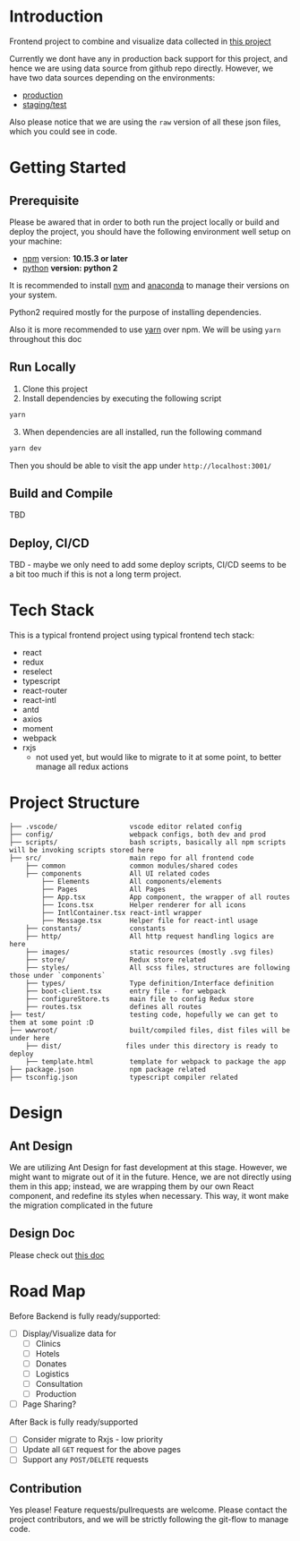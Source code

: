 # Introduction

Frontend project to combine and visualize data collected in [this project](https://github.com/wuhan2020/wuhan2020)

Currently we dont have any in production back support for this project, and hence we are using data source from github repo directly. However, we have two data sources depending on the environments:

- [production](https://github.com/wuhan2020/wuhan2020/tree/master/data/json)
- [staging/test](https://github.com/wuhan2020/wuhan2020-test/tree/master/data/json)

Also please notice that we are using the `raw` version of all these json files, which you could see in code.

# Getting Started

## Prerequisite

Please be awared that in order to both run the project locally or build and deploy the project, you should have the following environment well setup on your machine:

- [npm](http://npmjs.com/) version: **10.15.3 or later**
- [python](https://www.python.org/) **version: python 2**

It is recommended to install [nvm](https://github.com/nvm-sh/nvm) and [anaconda](https://www.anaconda.com/) to manage their versions on your system.

Python2 required mostly for the purpose of installing dependencies.

Also it is more recommended to use [yarn](https://yarnpkg.com/) over npm. We will be using `yarn` throughout this doc

## Run Locally

1. Clone this project
2. Install dependencies by executing the following script

```bash
yarn
```

3. When dependencies are all installed, run the following command

```bash
yarn dev
```

Then you should be able to visit the app under `http://localhost:3001/`

## Build and Compile

TBD

## Deploy, CI/CD

TBD - maybe we only need to add some deploy scripts, CI/CD seems to be a bit too much if this is not a long term project.

# Tech Stack

This is a typical frontend project using typical frontend tech stack:

- react
- redux
- reselect
- typescript
- react-router
- react-intl
- antd
- axios
- moment
- webpack
- rxjs
  - not used yet, but would like to migrate to it at some point, to better manage all redux actions

# Project Structure


```
├── .vscode/                  vscode editor related config
├── config/                   webpack configs, both dev and prod
├── scripts/                  bash scripts, basically all npm scripts will be invoking scripts stored here
├── src/                      main repo for all frontend code
    ├── common                common modules/shared codes
    ├── components            All UI related codes
        ├── Elements          All components/elements
        ├── Pages             All Pages
        ├── App.tsx           App component, the wrapper of all routes
        ├── Icons.tsx         Helper renderer for all icons
        ├── IntlContainer.tsx react-intl wrapper
        ├── Message.tsx       Helper file for react-intl usage
    ├── constants/            constants
    ├── http/                 All http request handling logics are here
    ├── images/               static resources (mostly .svg files)
    ├── store/                Redux store related
    ├── styles/               All scss files, structures are following those under `components`
    ├── types/                Type definition/Interface definition
    ├── boot-client.tsx       entry file - for webpack
    ├── configureStore.ts     main file to config Redux store
    ├── routes.tsx            defines all routes
├── test/                     testing code, hopefully we can get to them at some point :D
├── wwwroot/                  built/compiled files, dist files will be under here
    ├── dist/                files under this directory is ready to deploy
    ├── template.html         template for webpack to package the app
├── package.json              npm package related
├── tsconfig.json             typescript compiler related
```

# Design

## Ant Design

We are utilizing Ant Design for fast development at this stage. However, we might want to migrate out of it in the future. Hence, we are not directly using them in this app; instead, we are wrapping them by our own React component, and redefine its styles when necessary. This way, it wont make the migration complicated in the future

## Design Doc

Please check out [this doc](https://www.figma.com/file/6oLZ4Swo2He0w8DUNELsUV/wuhan?node-id=268%3A28)

# Road Map

Before Backend is fully ready/supported:

- [ ] Display/Visualize data for
  - [ ] Clinics
  - [ ] Hotels
  - [ ] Donates
  - [ ] Logistics
  - [ ] Consultation
  - [ ] Production
- [ ] Page Sharing?

After Back is fully ready/supported
- [ ] Consider migrate to Rxjs - low priority
- [ ] Update all `GET` request for the above pages
- [ ] Support any `POST/DELETE` requests

## Contribution

Yes please! Feature requests/pullrequests are welcome. Please contact the project contributors, and we will be strictly following the git-flow to manage code.
